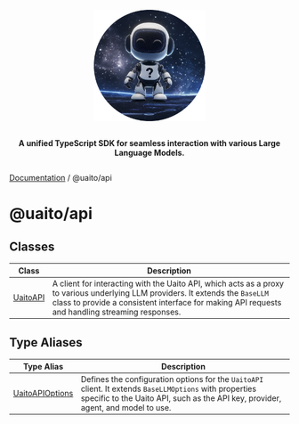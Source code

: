 <div style="display:flex; flex-direction:column; align-items:center;">
<p align="center">
  <img src="../UAITO.png" alt="UAITO Logo" width="200"/>
</p>

<p align="center">
  <strong>A unified TypeScript SDK for seamless interaction with various Large Language Models.</strong>
</p>
</div>

[Documentation](README.md) / @uaito/api

# @uaito/api

## Classes

| Class | Description |
| ------ | ------ |
| [UaitoAPI](@uaito.api.Class.UaitoAPI.md) | A client for interacting with the Uaito API, which acts as a proxy to various underlying LLM providers. It extends the `BaseLLM` class to provide a consistent interface for making API requests and handling streaming responses. |

## Type Aliases

| Type Alias | Description |
| ------ | ------ |
| [UaitoAPIOptions](@uaito.api.TypeAlias.UaitoAPIOptions.md) | Defines the configuration options for the `UaitoAPI` client. It extends `BaseLLMOptions` with properties specific to the Uaito API, such as the API key, provider, agent, and model to use. |
